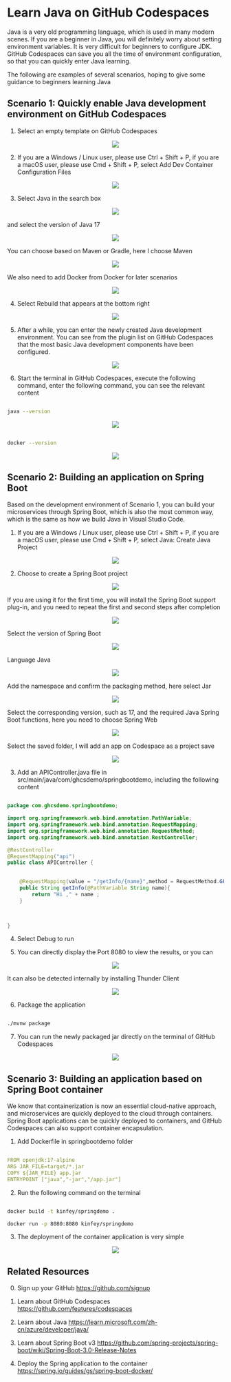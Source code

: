 # **Learn Java on GitHub Codespaces**

Java is a very old programming language, which is used in many modern scenes. If you are a beginner in Java, you will definitely worry about setting environment variables. It is very difficult for beginners to configure JDK. GitHub Codespaces can save you all the time of environment configuration, so that you can quickly enter Java learning.

The following are examples of several scenarios, hoping to give some guidance to beginners learning Java

## **Scenario 1: Quickly enable Java development environment on GitHub Codespaces**

1. Select an empty template on GitHub Codespaces

<div style="text-align:center">
  <img src="./EN/imgs/01/Java/00.png"/>
</div>

2. If you are a Windows / Linux user, please use Ctrl + Shift + P, if you are a macOS user, please use Cmd + Shift + P, select Add Dev Container Configuration Files

<div style="text-align:center">
  <img src="./EN/imgs/01/Java/01.png"/>
</div>

3. Select Java in the search box

<div style="text-align:center">
  <img src="./EN/imgs/01/Java/02.png"/>
</div>

 and select the version of Java 17

<div style="text-align:center">
  <img src="./EN/imgs/01/Java/03.png"/>
</div>

 You can choose based on Maven or Gradle, here I choose Maven

<div style="text-align:center">
  <img src="./EN/imgs/01/Java/04.png"/>
</div>

  We also need to add Docker from Docker for later scenarios

<div style="text-align:center">
  <img src="./EN/imgs/01/Java/041.png"/>
</div>

4. Select Rebuild that appears at the bottom right

<div style="text-align:center">
  <img src="./EN/imgs/01/Java/05.png"/>
</div>

5. After a while, you can enter the newly created Java development environment. You can see from the plugin list on GitHub Codespaces that the most basic Java development components have been configured.

<div style="text-align:center">
  <img src="./EN/imgs/01/Java/061.png"/>
</div>

6. Start the terminal in GitHub Codespaces, execute the following command, enter the following command, you can see the relevant content

```bash

java --version

```

<div style="text-align:center">
  <img src="./EN/imgs/01/Java/07.png"/>
</div>


```bash

docker --version

```

<div style="text-align:center">
  <img src="./EN/imgs/01/Java/071.png"/>
</div>


## **Scenario 2: Building an application on Spring Boot**

Based on the development environment of Scenario 1, you can build your microservices through Spring Boot, which is also the most common way, which is the same as how we build Java in Visual Studio Code.

1. If you are a Windows / Linux user, please use Ctrl + Shift + P, if you are a macOS user, please use Cmd + Shift + P, select Java: Create Java Project

<div style="text-align:center">
  <img src="./EN/imgs/01/Java/09.png"/>
</div>

2. Choose to create a Spring Boot project

<div style="text-align:center">
  <img src="./EN/imgs/01/Java/10.png"/>
</div>

  If you are using it for the first time, you will install the Spring Boot support plug-in, and you need to repeat the first and second steps after completion

<div style="text-align:center">
  <img src="./EN/imgs/01/Java/11.png"/>
</div>

  Select the version of Spring Boot

<div style="text-align:center">
  <img src="./EN/imgs/01/Java/12.png"/>
</div>

  Language Java

<div style="text-align:center">
  <img src="./EN/imgs/01/Java/13.png"/>
</div>

  Add the namespace and confirm the packaging method, here select Jar

<div style="text-align:center">
  <img src="./EN/imgs/01/Java/14.png"/>
</div>

  Select the corresponding version, such as 17, and the required Java Spring Boot functions, here you need to choose Spring Web

<div style="text-align:center">
  <img src="./EN/imgs/01/Java/15.png"/>
</div>

 Select the saved folder, I will add an app on Codespace as a project save

<div style="text-align:center">
  <img src="./EN/imgs/01/Java/16.png"/>
</div>

3. Add an APIController.java file in src/main/java/com/ghcsdemo/springbootdemo, including the following content

```java

package com.ghcsdemo.springbootdemo;

import org.springframework.web.bind.annotation.PathVariable;
import org.springframework.web.bind.annotation.RequestMapping;
import org.springframework.web.bind.annotation.RequestMethod;
import org.springframework.web.bind.annotation.RestController;

@RestController
@RequestMapping("api")
public class APIController {

    
    @RequestMapping(value = "/getInfo/{name}",method = RequestMethod.GET)
    public String getInfo(@PathVariable String name){
        return "Hi ," + name ;
    }


    
}

```

4. Select Debug to run

5. You can directly display the Port 8080 to view the results, or you can

<div style="text-align:center">
  <img src="./EN/imgs/01/Java/18.png"/>
</div>

   It can also be detected internally by installing Thunder Client

<div style="text-align:center">
  <img src="./EN/imgs/01/Java/19.png"/>
</div>

6. Package the application


```bash

./mvnw package

```
7. You can run the newly packaged jar directly on the terminal of GitHub Codespaces

<div style="text-align:center">
  <img src="./EN/imgs/01/Java/20.png"/>
</div>


## **Scenario 3: Building an application based on Spring Boot container**

We know that containerization is now an essential cloud-native approach, and microservices are quickly deployed to the cloud through containers. Spring Boot applications can be quickly deployed to containers, and GitHub Codespaces can also support container encapsulation.

1. Add Dockerfile in springbootdemo folder

```yml

FROM openjdk:17-alpine
ARG JAR_FILE=target/*.jar
COPY ${JAR_FILE} app.jar
ENTRYPOINT ["java","-jar","/app.jar"]

```

2. Run the following command on the terminal


```bash

docker build -t kinfey/springdemo .

docker run -p 8080:8080 kinfey/springdemo


```

3. The deployment of the container application is very simple

<div style="text-align:center">
  <img src="./EN/imgs/01/Java/21.png"/>
</div>

## **Related Resources**


0. Sign up your GitHub https://github.com/signup

1. Learn about GitHub Codespaces https://github.com/features/codespaces

2. Learn about Java https://learn.microsoft.com/zh-cn/azure/developer/java/

3. Learn about Spring Boot v3 https://github.com/spring-projects/spring-boot/wiki/Spring-Boot-3.0-Release-Notes

4. Deploy the Spring application to the container https://spring.io/guides/gs/spring-boot-docker/
